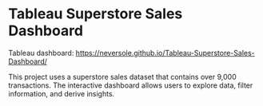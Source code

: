 # Tableau Superstore Sales Dashboard

Tableau dashboard: https://neversole.github.io/Tableau-Superstore-Sales-Dashboard/

This project uses a superstore sales dataset that contains over 9,000 transactions. The interactive dashboard allows users to explore data, filter information, and derive insights.
